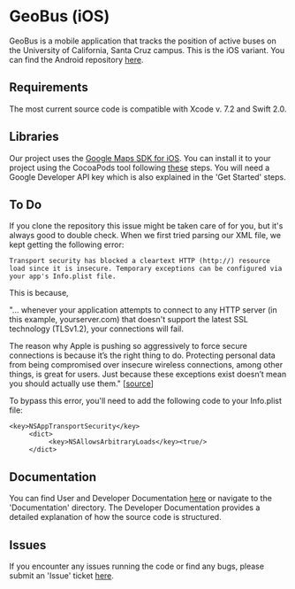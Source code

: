 # GeoBus (iOS)

GeoBus is a mobile application that tracks the position of active buses on the University of California, Santa Cruz campus. This is the iOS variant. You can find the Android repository [here](https://github.com/BusSquad/geobus-android).

Requirements
------------

The most current source code is compatible with Xcode v. 7.2 and Swift 2.0.

Libraries
---------

Our project uses the [Google Maps SDK for iOS](https://developers.google.com/maps/documentation/ios-sdk/intro). You can install it to your project using the CocoaPods tool following [these](https://developers.google.com/maps/documentation/ios-sdk/start) steps. You will need a Google Developer API key which is also explained in the 'Get Started' steps.

To Do
-----

If you clone the repository this issue might be taken care of for you, but it's always good to double check. When we first tried parsing our XML file, we kept getting the following error:

```shell
Transport security has blocked a cleartext HTTP (http://) resource load since it is insecure. Temporary exceptions can be configured via your app's Info.plist file.
```

This is because,

"... whenever your application attempts to connect to any HTTP server (in this example, yourserver.com) that doesn't support the latest SSL technology (TLSv1.2), your connections will fail.

The reason why Apple is pushing so aggressively to force secure connections is because it’s the right thing to do. Protecting personal data from being compromised over insecure wireless connections, among other things, is great for users. Just because these exceptions exist doesn’t mean you should actually use them." [[source](http://ste.vn/2015/06/10/configuring-app-transport-security-ios-9-osx-10-11/)]

To bypass this error, you'll need to add the following code to your Info.plist file:

```
<key>NSAppTransportSecurity</key>  
     <dict>  
          <key>NSAllowsArbitraryLoads</key><true/>  
     </dict>
```

Documentation
-------------

You can find User and Developer Documentation [here](https://github.com/BusSquad/geobus-ios/blob/master/documentation/User-Developer%20Documentation.pdf) or navigate to the 'Documentation' directory. The Developer Documentation provides a detailed explanation of how the source code is structured.

Issues
------

If you encounter any issues running the code or find any bugs, please submit an 'Issue' ticket [here](https://github.com/BusSquad/geobus-ios/issues).
